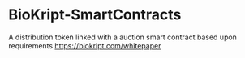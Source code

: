 # BioKript-SmartContracts
A distribution token linked with a auction smart contract based upon requirements
https://biokript.com/whitepaper
